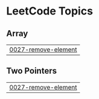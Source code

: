 

<!---LeetCode Topics Start-->
# LeetCode Topics
## Array
|  |
| ------- |
| [0027-remove-element](https://github.com/Yosef64/Leetcode_Problems_solution/tree/master/0027-remove-element) |
## Two Pointers
|  |
| ------- |
| [0027-remove-element](https://github.com/Yosef64/Leetcode_Problems_solution/tree/master/0027-remove-element) |
<!---LeetCode Topics End-->